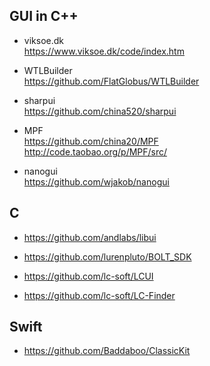 ## GUI in C++
* viksoe.dk  
https://www.viksoe.dk/code/index.htm  

* WTLBuilder  
https://github.com/FlatGlobus/WTLBuilder    

* sharpui  
https://github.com/china520/sharpui  

* MPF  
https://github.com/china20/MPF  
http://code.taobao.org/p/MPF/src/  

* nanogui  
https://github.com/wjakob/nanogui  

## C
* https://github.com/andlabs/libui  

* https://github.com/lurenpluto/BOLT_SDK  

* https://github.com/lc-soft/LCUI  

* https://github.com/lc-soft/LC-Finder  

## Swift  
* https://github.com/Baddaboo/ClassicKit  
